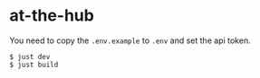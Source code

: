 # at-the-hub

You need to copy the `.env.example` to `.env` and set the api token.

```console
$ just dev
$ just build
```
